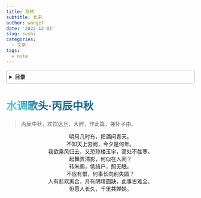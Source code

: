 ```yaml
---
title: 苏轼
subtitle: 北宋
author: wangzf
date: '2022-12-03'
slug: sushi
categories:
  - 文学
tags:
  - note
---
```


<style>
h1 {
    background-color: #2B90B6;
    background-image: linear-gradient(45deg, #4EC5D4 10%, #146b8c 20%);
    background-size: 100%;
    -webkit-background-clip: text;
    -moz-background-clip: text;
    -webkit-text-fill-color: transparent;
    -moz-text-fill-color: transparent;
}
h2 {
    background-color: #2B90B6;
    background-image: linear-gradient(45deg, #4EC5D4 10%, #146b8c 20%);
    background-size: 100%;
    -webkit-background-clip: text;
    -moz-background-clip: text;
    -webkit-text-fill-color: transparent;
    -moz-text-fill-color: transparent;
}
h3 {
    background-color: #2B90B6;
    background-image: linear-gradient(45deg, #4EC5D4 10%, #146b8c 20%);
    background-size: 100%;
    -webkit-background-clip: text;
    -moz-background-clip: text;
    -webkit-text-fill-color: transparent;
    -moz-text-fill-color: transparent;
}
details {
    border: 1px solid #aaa;
    border-radius: 4px;
    padding: .5em .5em 0;
}
summary {
    font-weight: bold;
    margin: -.5em -.5em 0;
    padding: .5em;
}
details[open] {
    padding: .5em;
}
details[open] summary {
    border-bottom: 1px solid #aaa;
    margin-bottom: .5em;
}
img {
    pointer-events: none;
}
</style>

<details><summary>目录</summary><p>

- [TODO](#TODO)
</p></details><p></p>

# 水调歌头·丙辰中秋

> 丙辰中秋，欢饮达旦，大醉，作此篇，兼怀子由。

<center>明月几时有，把酒问青天。</center>
<center>不知天上宫阙，今夕是何年。</center>
<center>我欲乘风归去，又恐琼楼玉宇，高处不胜寒。</center>

<center>起舞弄清影，何似在人间？</center>
<center>转朱阁，低绮户，照无眠。</center>
<center>不应有恨，何事长向别失圆？</center>

<center>人有悲欢离合，月有阴晴圆缺，此事古难全。</center>
<center>但愿人长久，千里共婵娟。</center>


